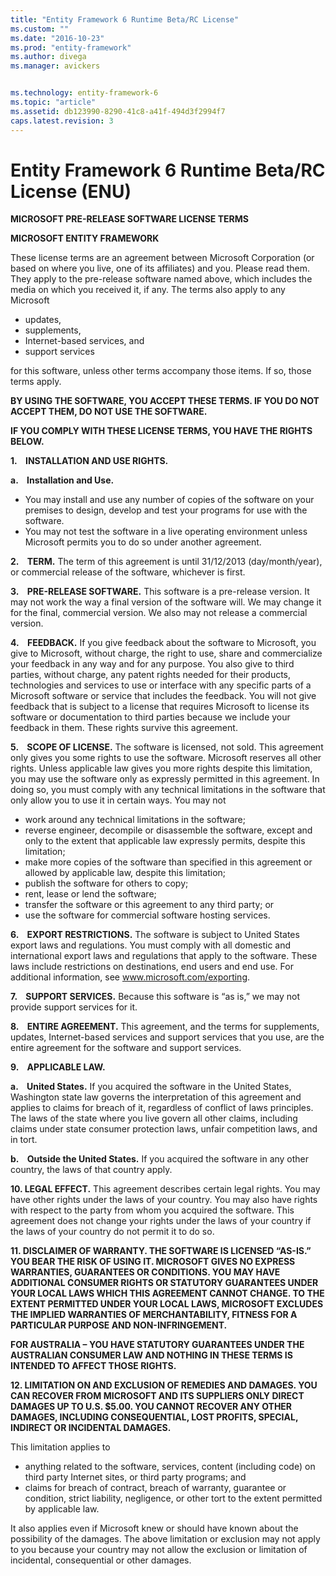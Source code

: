 ```yaml
---
title: "Entity Framework 6 Runtime Beta/RC License"
ms.custom: ""
ms.date: "2016-10-23"
ms.prod: "entity-framework"
ms.author: divega
ms.manager: avickers


ms.technology: entity-framework-6
ms.topic: "article"
ms.assetid: db123990-8290-41c8-a41f-494d3f2994f7
caps.latest.revision: 3
---
```

# Entity Framework 6 Runtime Beta/RC License (ENU)
**MICROSOFT PRE-RELEASE SOFTWARE LICENSE TERMS**

**MICROSOFT ENTITY FRAMEWORK**

These license terms are an agreement between Microsoft Corporation (or based on where you live, one of its affiliates) and you. Please read them. They apply to the pre-release software named above, which includes the media on which you received it, if any. The terms also apply to any Microsoft

-   updates,
-   supplements,
-   Internet-based services, and
-   support services

for this software, unless other terms accompany those items. If so, those terms apply.

**BY USING THE SOFTWARE, YOU ACCEPT THESE TERMS. IF YOU DO NOT ACCEPT THEM, DO NOT USE THE SOFTWARE.**

**IF YOU COMPLY WITH THESE LICENSE TERMS, YOU HAVE THE RIGHTS BELOW.**

**1.    INSTALLATION AND USE RIGHTS.**

**a.    Installation and Use.**

-   You may install and use any number of copies of the software on your premises to design, develop and test your programs for use with the software.
-   You may not test the software in a live operating environment unless Microsoft permits you to do so under another agreement.

**2.    TERM.** The term of this agreement is until 31/12/2013 (day/month/year), or commercial release of the software, whichever is first.

**3.    PRE-RELEASE SOFTWARE.** This software is a pre-release version. It may not work the way a final version of the software will. We may change it for the final, commercial version. We also may not release a commercial version.

**4.    FEEDBACK.** If you give feedback about the software to Microsoft, you give to Microsoft, without charge, the right to use, share and commercialize your feedback in any way and for any purpose. You also give to third parties, without charge, any patent rights needed for their products, technologies and services to use or interface with any specific parts of a Microsoft software or service that includes the feedback. You will not give feedback that is subject to a license that requires Microsoft to license its software or documentation to third parties because we include your feedback in them. These rights survive this agreement.

**5.    SCOPE OF LICENSE.** The software is licensed, not sold. This agreement only gives you some rights to use the software. Microsoft reserves all other rights. Unless applicable law gives you more rights despite this limitation, you may use the software only as expressly permitted in this agreement. In doing so, you must comply with any technical limitations in the software that only allow you to use it in certain ways. You may not

-   work around any technical limitations in the software;
-   reverse engineer, decompile or disassemble the software, except and only to the extent that applicable law expressly permits, despite this limitation;
-   make more copies of the software than specified in this agreement or allowed by applicable law, despite this limitation;
-   publish the software for others to copy;
-   rent, lease or lend the software;
-   transfer the software or this agreement to any third party; or
-   use the software for commercial software hosting services.

**6.    EXPORT RESTRICTIONS.** The software is subject to United States export laws and regulations. You must comply with all domestic and international export laws and regulations that apply to the software. These laws include restrictions on destinations, end users and end use. For additional information, see www.microsoft.com/exporting.

**7.    SUPPORT SERVICES.** Because this software is “as is,” we may not provide support services for it.

**8.    ENTIRE AGREEMENT.** This agreement, and the terms for supplements, updates, Internet-based services and support services that you use, are the entire agreement for the software and support services.

**9.    APPLICABLE LAW.**

**a.    United States.** If you acquired the software in the United States, Washington state law governs the interpretation of this agreement and applies to claims for breach of it, regardless of conflict of laws principles. The laws of the state where you live govern all other claims, including claims under state consumer protection laws, unfair competition laws, and in tort.

**b.    Outside the United States.** If you acquired the software in any other country, the laws of that country apply.

**10. LEGAL EFFECT.** This agreement describes certain legal rights. You may have other rights under the laws of your country. You may also have rights with respect to the party from whom you acquired the software. This agreement does not change your rights under the laws of your country if the laws of your country do not permit it to do so.

**11. DISCLAIMER OF WARRANTY. THE SOFTWARE IS LICENSED “AS-IS.” YOU BEAR THE RISK OF USING IT. MICROSOFT GIVES NO EXPRESS WARRANTIES, GUARANTEES OR CONDITIONS. YOU MAY HAVE ADDITIONAL CONSUMER RIGHTS OR STATUTORY GUARANTEES UNDER YOUR LOCAL LAWS WHICH THIS AGREEMENT CANNOT CHANGE. TO THE EXTENT PERMITTED UNDER YOUR LOCAL LAWS, MICROSOFT EXCLUDES THE IMPLIED WARRANTIES OF MERCHANTABILITY, FITNESS FOR A PARTICULAR PURPOSE AND NON-INFRINGEMENT.**

**FOR AUSTRALIA – YOU HAVE STATUTORY GUARANTEES UNDER THE AUSTRALIAN CONSUMER LAW AND NOTHING IN THESE TERMS IS INTENDED TO AFFECT THOSE RIGHTS.**

**12. LIMITATION ON AND EXCLUSION OF REMEDIES AND DAMAGES. YOU CAN RECOVER FROM MICROSOFT AND ITS SUPPLIERS ONLY DIRECT DAMAGES UP TO U.S. $5.00. YOU CANNOT RECOVER ANY OTHER DAMAGES, INCLUDING CONSEQUENTIAL, LOST PROFITS, SPECIAL, INDIRECT OR INCIDENTAL DAMAGES.**

This limitation applies to

-   anything related to the software, services, content (including code) on third party Internet sites, or third party programs; and
-   claims for breach of contract, breach of warranty, guarantee or condition, strict liability, negligence, or other tort to the extent permitted by applicable law.

It also applies even if Microsoft knew or should have known about the possibility of the damages. The above limitation or exclusion may not apply to you because your country may not allow the exclusion or limitation of incidental, consequential or other damages.
